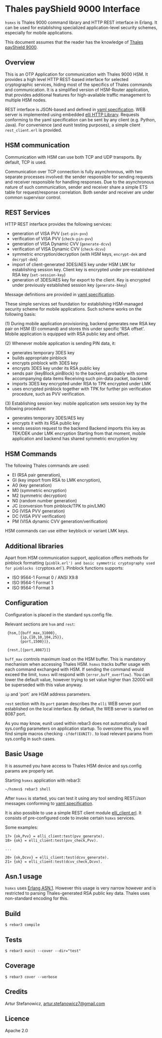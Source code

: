 Thales payShield 9000 Interface
===============================

`hsmxs` is Thales 9000 command library and HTTP REST interface in Erlang. It can be used for establishing specialized application-level security schemes, especially for mobile applications.

This document assumes that the reader has the knowledge of [Thales payShield 9000](https://go.thalesesecurity.com/rs/480-LWA-970/images/payShield-9000-ds.pdf).


Overview
--------

This is an OTP Application for communication with Thales 9000 HSM. It provides a high level HTTP REST-based interface for selected cryptographic services, hiding most of the specifics of Thales commands and communication. It is a simplified version of HSM-Router application, that provides additional features for high-available traffic management to multiple HSM nodes.

REST interface is JSON-based and defined in [yaml specification](). WEB server is implemented using embedded [elli HTTP Library](https://github.com/elli-lib/elli). Requests conforming to the yaml specification can be sent by any client (e.g. Python, Java). For convenience (and eunit testing purposes), a simple client `rest_client.erl` is provided.

HSM communication
-----------------

Communication with HSM can use both TCP and UDP transports. By default, TCP is used.

Communication over TCP connection is fully asynchronous, with two separate processes involved: the sender responsible for sending requests and receiver responsible for handling responses. Due to the asynchronous nature of such communication, sender and receiver share a simple ETS table for request/response correlation. Both sender and receiver are under common supervisor control.

REST Services
-------------

HTTP REST interface provides the following services:
- generation of VISA PVV (`set-pin-pvv`)
- verification of VISA PVV (`check-pin-pvv`)
- generation of VISA Dynamic CVV (`generate-dcvv`)
- verification of VISA Dynamic CVV (`check-dcvv`)
- symmetric encryption/decryption (with HSM keys, `encrypt-dek` and `decrypt-dek`)
- import of client-generated 3DES/AES key under HSM LMK for establishing session key. Client key is encrypted under pre-established RSA key (`set-session-key`)
- generation of 3DES/AES key for export to the client. Key is encrypted under previously established session key (`generate-bkey`)

Message definitions are provided in [yaml specification]().

These simple services set foundation for establishing HSM-managed security scheme for mobile applications. Such scheme works on the following basis:

(1) During mobile application provisioning, backend generates new RSA key pair on HSM (EI command) and stores this under specific 'RSA offset'. Mobile application is equipped with RSA public key and offset.

(2) Whenever mobile application is sending PIN data, it:
  - generates temporary 3DES key
  - builds appropriate pinblock
  - encrypts pinblock with 3DES key
  - encrypts 3DES key under its RSA public key
  - sends pair {keyBlock,pinBlock} to the backend, probably with some accompanying data items
  Receiving such pin-data packet, backend:
  - imports 3DES key encrypted under RSA to TPK encrypted under LMK
  - uses encrypted pinblock together with TPK for further pin verification procedure, such as PVV verification.

(3) Establishing session key: mobile application sets session key by the following procedure:
- generates temporary 3DES/AES key
- encrypts it with its RSA public key
- sends session request to the backend
Backend imports this key as TEK/DEK under LMK encryption
Starting from that moment, mobile application and backend has shared symmetric encryption key

HSM Commands
------------
The following Thales commands are used:
- EI (RSA pair generation),
- GI (key import from RSA to LMK encryption),
- A0 (key generation)
- M0 (symmetric encryption)
- M2 (symmetric decryption)
- N0 (random number generation)
- JC (conversion from pinblock/TPK to pin/LMK)
- DG (VISA PVV generation)
- DC (VISA PVV verification)
- PM (VISA dynamic CVV generation/verification)

HSM commands can use either keyblock or variant LMK keys.

Additional libraries
--------------------
Apart from HSM communication support, application offers methods for pinblock formatting (`pinblk.erl') and basic symmetric cryptography used for pinblocks (`cryptoxs.erl`). Pinblock functions supports:
- ISO 9564-1 Format 0 / ANSI X9.8
- ISO 9564-1 Format 1
- ISO 9564-1 Format 3

Configuration
-------------
Configuration is placed in the standard sys.config file.

Relevant sections are `hsm` and `rest`:
```
 {hsm,[{buff_max,31000},
       {ip,{10,10,104,25}},
       {port,1500}]},
       
 {rest,[{port,8087}]}
```

`buff_max` controls maximum load on the HSM buffer. This is mandatory mechanism when accessing Thales HSM. `hsmxs` tracks buffer usage with each command exchanged with HSM. If sending the command would exceed the limit, `hsmxs` will respond with `{error,buff_overflow}`. You can lower the default value, however trying to set value higher than 32000 will be superseded with this value anyway.

`ip` and 'port` are HSM address parameters.

`rest` section with its `port` param describes the `elli` WEB server port established on the local interface. By default, the WEB server is started on 8087 port.

As you may know, eunit used within rebar3 does not automatically load sys.config parameters on application startup. To overcome this, you will find simple macros checking `-ifdef(EUNIT).` to load relevant params from sys.config in such cases.

Basic Usage
-----------
It is assumed you have access to Thales HSM device and sys.config params are properly set.

Starting `hsmxs` application with rebar3:

```
~/hsmxs$ rebar3 shell
```

After `hsmxs` is started, you can test it using any tool sending REST/Json messages conforming to [yaml specification]().

It is also possible to use a simple REST client module [elli_client.erl](). It consists of pre-configured code to invoke certain `hsmxs` services.

Some examples:

```
17> {ok,Pvv} = elli_client:test(pvv_generate).
18> {ok} = elli_client:test(pvv_check,Pvv).

...

20> {ok,Dcvv} = elli_client:test(dcvv_generate).
21> {ok} = elli_client:test(dcvv_check,Dcvv).

```

Asn.1 usage
-----------
`hsmxs` uses [Erlang ASN.1](http://erlang.org/doc/apps/asn1/asn1_getting_started.html). However this usage is very narrow however and is restricted to parsing Thales-generated RSA public key data. Thales uses non-standard encoding for this.

Build
-----
    $ rebar3 compile

Tests
-----
    $ rebar3 eunit --cover --dir="test"

Coverage
--------
    $ rebar3 cover --verbose

Credits
-------
Artur Stefanowicz, artur.stefanowicz7@gmail.com

Licence
-------
Apache 2.0
